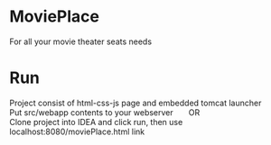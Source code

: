 # MoviePlace
For all your movie theater seats needs

# Run
Project consist of html-css-js page and embedded tomcat launcher<br>
Put src/webapp contents to your webserver&nbsp;&nbsp;&nbsp;&nbsp;&nbsp;&nbsp;&nbsp;OR<br>
Clone project into IDEA and click run, then use localhost:8080/moviePlace.html link
